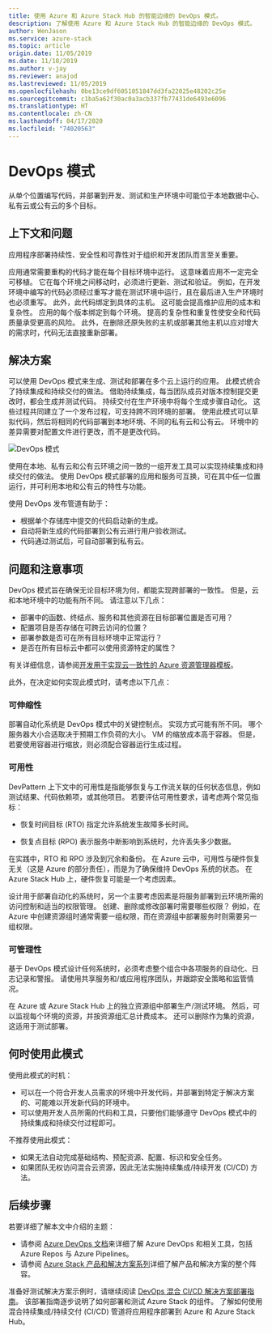 ```yaml
---
title: 使用 Azure 和 Azure Stack Hub 的智能边缘的 DevOps 模式。
description: 了解使用 Azure 和 Azure Stack Hub 的智能边缘的 DevOps 模式。
author: WenJason
ms.service: azure-stack
ms.topic: article
origin.date: 11/05/2019
ms.date: 11/18/2019
ms.author: v-jay
ms.reviewer: anajod
ms.lastreviewed: 11/05/2019
ms.openlocfilehash: 0be13ce9df6051051847dd3fa22025e48202c25e
ms.sourcegitcommit: c1ba5a62f30ac0a3acb337fb77431de6493e6096
ms.translationtype: HT
ms.contentlocale: zh-CN
ms.lasthandoff: 04/17/2020
ms.locfileid: "74020563"
---
```

# <a name="devops-pattern"></a>DevOps 模式

从单个位置编写代码，并部署到开发、测试和生产环境中可能位于本地数据中心、私有云或公有云的多个目标。

## <a name="context-and-problem"></a>上下文和问题

应用程序部署持续性、安全性和可靠性对于组织和开发团队而言至关重要。

应用通常需要重构的代码才能在每个目标环境中运行。 这意味着应用不一定完全可移植。 它在每个环境之间移动时，必须进行更新、测试和验证。 例如，在开发环境中编写的代码必须经过重写才能在测试环境中运行，且在最后进入生产环境时也必须重写。 此外，此代码绑定到具体的主机。 这可能会提高维护应用的成本和复杂性。 应用的每个版本绑定到每个环境。 提高的复杂性和重复性使安全和代码质量承受更高的风险。 此外，在删除还原失败的主机或部署其他主机以应对增大的需求时，代码无法直接重新部署。

## <a name="solution"></a>解决方案

可以使用 DevOps 模式来生成、测试和部署在多个云上运行的应用。 此模式统合了持续集成和持续交付的做法。 借助持续集成，每当团队成员对版本控制提交更改时，都会生成并测试代码。 持续交付在生产环境中将每个生成步骤自动化。 这些过程共同建立了一个发布过程，可支持跨不同环境的部署。 使用此模式可以草拟代码，然后将相同的代码部署到本地环境、不同的私有云和公有云。 环境中的差异需要对配置文件进行更改，而不是更改代码。

![DevOps 模式](media/pattern-cicd-pipeline/hybrid-ci-cd.png)

使用在本地、私有云和公有云环境之间一致的一组开发工具可以实现持续集成和持续交付的做法。 使用 DevOps 模式部署的应用和服务可互换，可在其中任一位置运行，并可利用本地和公有云的特性与功能。

使用 DevOps 发布管道有助于：

- 根据单个存储库中提交的代码启动新的生成。
- 自动将新生成的代码部署到公有云进行用户验收测试。
- 代码通过测试后，可自动部署到私有云。

## <a name="issues-and-considerations"></a>问题和注意事项

DevOps 模式旨在确保无论目标环境为何，都能实现跨部署的一致性。 但是，云和本地环境中的功能有所不同。 请注意以下几点：

- 部署中的函数、终结点、服务和其他资源在目标部署位置是否可用？
- 配置项目是否存储在可跨云访问的位置？
- 部署参数是否可在所有目标环境中正常运行？
- 是否在所有目标云中都可以使用资源特定的属性？

有关详细信息，请参阅[开发用于实现云一致性的 Azure 资源管理器模板](/azure-resource-manager/templates-cloud-consistency)。

此外，在决定如何实现此模式时，请考虑以下几点：

### <a name="scalability"></a>可伸缩性

部署自动化系统是 DevOps 模式中的关键控制点。 实现方式可能有所不同。 哪个服务器大小合适取决于预期工作负荷的大小。 VM 的缩放成本高于容器。 但是，若要使用容器进行缩放，则必须配合容器运行生成过程。

### <a name="availability"></a>可用性

DevPattern 上下文中的可用性是指能够恢复与工作流关联的任何状态信息，例如测试结果、代码依赖项，或其他项目。 若要评估可用性要求，请考虑两个常见指标：

-   恢复时间目标 (RTO) 指定允许系统发生故障多长时间。

-   恢复点目标 (RPO) 表示服务中断影响到系统时，允许丢失多少数据。

在实践中，RTO 和 RPO 涉及到冗余和备份。 在 Azure 云中，可用性与硬件恢复无关（这是 Azure 的部分责任），而是为了确保维持 DevOps 系统的状态。 在 Azure Stack Hub 上，硬件恢复可能是一个考虑因素。

设计用于部署自动化的系统时，另一个主要考虑因素是将服务部署到云环境所需的访问控制和适当的权限管理。 创建、删除或修改部署时需要哪些权限？ 例如，在 Azure 中创建资源组时通常需要一组权限，而在资源组中部署服务时则需要另一组权限。

### <a name="manageability"></a>可管理性

基于 DevOps 模式设计任何系统时，必须考虑整个组合中各项服务的自动化、日志记录和警报。 请使用共享服务和/或应用程序团队，并跟踪安全策略和监管情况。

在 Azure 或 Azure Stack Hub 上的独立资源组中部署生产/测试环境。 然后，可以监视每个环境的资源，并按资源组汇总计费成本。 还可以删除作为集的资源，这适用于测试部署。

## <a name="when-to-use-this-pattern"></a>何时使用此模式

使用此模式的时机：

- 可以在一个符合开发人员需求的环境中开发代码，并部署到特定于解决方案的、可能难以开发新代码的环境中。
- 可以使用开发人员所需的代码和工具，只要他们能够遵守 DevOps 模式中的持续集成和持续交付过程即可。

不推荐使用此模式：

- 如果无法自动完成基础结构、预配资源、配置、标识和安全任务。
- 如果团队无权访问混合云资源，因此无法实施持续集成/持续开发 (CI/CD) 方法。

## <a name="next-steps"></a>后续步骤

若要详细了解本文中介绍的主题：
- 请参阅 [Azure DevOps 文档](https://docs.microsoft.com/azure/devops)来详细了解 Azure DevOps 和相关工具，包括 Azure Repos 与 Azure Pipelines。
- 请参阅 [Azure Stack 产品和解决方案系列](/azure-stack)详细了解产品和解决方案的整个阵容。

准备好测试解决方案示例时，请继续阅读 [DevOps 混合 CI/CD 解决方案部署指南](https://aka.ms/hybriddevopsdeploy)。 该部署指南逐步说明了如何部署和测试 Azure Stack 的组件。 了解如何使用混合持续集成/持续交付 (CI/CD) 管道将应用程序部署到 Azure 和 Azure Stack Hub。
